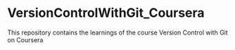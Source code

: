 # VersionControlWithGit_Coursera
This repository contains the learnings of the course Version Control with Git on Coursera
